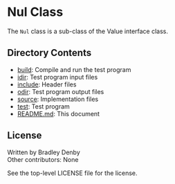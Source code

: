 # Nul Class

The `Nul` class is a sub-class of the Value interface class.

## Directory Contents

* [build](build/README.md): Compile and run the test program
* [idir](idir/README.md): Test program input files
* [include](include/Nul.hpp): Header files
* [odir](odir/README.md): Test program output files
* [source](source/Nul.cpp): Implementation files
* [test](test/test-nul.cpp): Test program
* [README.md](README.md): This document

## License

Written by Bradley Denby  
Other contributors: None

See the top-level LICENSE file for the license.
